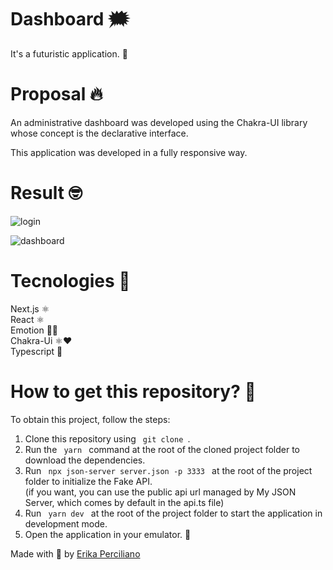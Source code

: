 # Dashboard 🗯️
It's a futuristic application. 🚀 <br />
# Proposal 🔥
An administrative dashboard was developed using the Chakra-UI library whose concept is the declarative interface.

This application was developed in a fully responsive way.

# Result 🤓
![login](https://user-images.githubusercontent.com/48223561/134416151-fb99aa9b-109c-4666-8e7c-95742da50dfe.png)

![dashboard](https://user-images.githubusercontent.com/48223561/134416242-18b3dc4b-3687-4298-b174-c8c9ec68c2a7.png)


# Tecnologies 🚀
Next.js ⚛️ <br />
React ⚛️ <br />
Emotion 💅🏻 <br />
Chakra-Ui ⚛️❤️ <br />
Typescript 🦕
# How to get this repository? 🤔
To obtain this project, follow the steps:
1. Clone this repository using <code> git clone </code>.
2. Run the <code> yarn </code> command at the root of the cloned project folder to download the dependencies.
3. Run <code> npx json-server server.json -p 3333 </code> at the root of the project folder to initialize the Fake API. <br/>
(if you want, you can use the public api url managed by My JSON Server, which comes by default in the api.ts file)
4. Run <code> yarn dev </code> at the root of the project folder to start the application in development mode.
5. Open the application in your emulator. 🚀

Made with 💜 by [Erika Perciliano](https://github.com/erikaperciliano)
<br />

